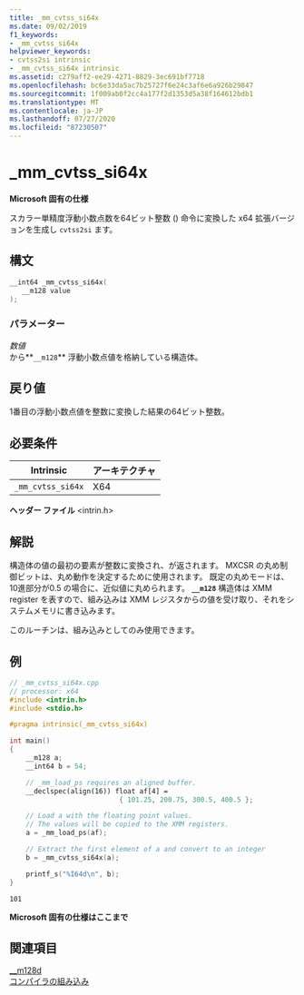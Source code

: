 ```yaml
---
title: _mm_cvtss_si64x
ms.date: 09/02/2019
f1_keywords:
- _mm_cvtss_si64x
helpviewer_keywords:
- cvtss2si intrinsic
- _mm_cvtss_si64x intrinsic
ms.assetid: c279aff2-ee29-4271-8829-3ec691bf7718
ms.openlocfilehash: bc6e33da5ac7b25727f6e24c3af6e6a926b29847
ms.sourcegitcommit: 1f009ab0f2cc4a177f2d1353d5a38f164612bdb1
ms.translationtype: MT
ms.contentlocale: ja-JP
ms.lasthandoff: 07/27/2020
ms.locfileid: "87230507"
---
```

# <a name="_mm_cvtss_si64x"></a>_mm_cvtss_si64x

**Microsoft 固有の仕様**

スカラー単精度浮動小数点数を64ビット整数 () 命令に変換した x64 拡張バージョンを生成し `cvtss2si` ます。

## <a name="syntax"></a>構文

```C
__int64 _mm_cvtss_si64x(
   __m128 value
);
```

### <a name="parameters"></a>パラメーター

*数値*\
から**`__m128`** 浮動小数点値を格納している構造体。

## <a name="return-value"></a>戻り値

1番目の浮動小数点値を整数に変換した結果の64ビット整数。

## <a name="requirements"></a>必要条件

|Intrinsic|アーキテクチャ|
|---------------|------------------|
|`_mm_cvtss_si64x`|X64|

**ヘッダー ファイル** \<intrin.h>

## <a name="remarks"></a>解説

構造体の値の最初の要素が整数に変換され、が返されます。 MXCSR の丸め制御ビットは、丸め動作を決定するために使用されます。 既定の丸めモードは、10進部分が0.5 の場合に、近似値に丸められます。 **`__m128`** 構造体は XMM register を表すので、組み込みは XMM レジスタからの値を受け取り、それをシステムメモリに書き込みます。

このルーチンは、組み込みとしてのみ使用できます。

## <a name="example"></a>例

```cpp
// _mm_cvtss_si64x.cpp
// processor: x64
#include <intrin.h>
#include <stdio.h>

#pragma intrinsic(_mm_cvtss_si64x)

int main()
{
    __m128 a;
    __int64 b = 54;

    // _mm_load_ps requires an aligned buffer.
    __declspec(align(16)) float af[4] =
                           { 101.25, 200.75, 300.5, 400.5 };

    // Load a with the floating point values.
    // The values will be copied to the XMM registers.
    a = _mm_load_ps(af);

    // Extract the first element of a and convert to an integer
    b = _mm_cvtss_si64x(a);

    printf_s("%I64d\n", b);
}
```

```Output
101
```

**Microsoft 固有の仕様はここまで**

## <a name="see-also"></a>関連項目

[__m128d](../cpp/m128d.md)\
[コンパイラの組み込み](../intrinsics/compiler-intrinsics.md)
